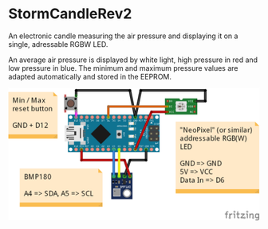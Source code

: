 # StormCandleRev2

An electronic candle measuring the air pressure and displaying it on a single, adressable RGBW LED.

An average air pressure is displayed by white light, high pressure in red and low pressure in blue.
The minimum and maximum pressure values are adapted automatically and stored in the EEPROM.

![Frizzing sketch](doc/Layout.png?raw=true "Frizzing sketch")
